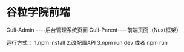 # 谷粒学院前端


Guli-Admin ----后台管理系统页面
Guli-Parent----前端页面（Nuxt框架）


运行方式：
1.npm install 
2.改配置API
3.npm run dev 或者 npm run 

